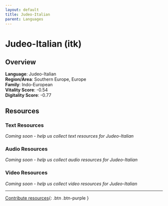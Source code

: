 ```yaml
---
layout: default
title: Judeo-Italian
parent: Languages
---
```


# Judeo-Italian (itk)

## Overview

**Language**: Judeo-Italian  
**Region/Area**: Southern Europe, Europe  
**Family**: Indo-European  
**Vitality Score**: -0.54  
**Digitality Score**: -0.77  

## Resources

### Text Resources
*Coming soon - help us collect text resources for Judeo-Italian*

### Audio Resources
*Coming soon - help us collect audio resources for Judeo-Italian*

### Video Resources
*Coming soon - help us collect video resources for Judeo-Italian*

---

[Contribute resources](https://fairtrain.github.io/){: .btn .btn-purple }
